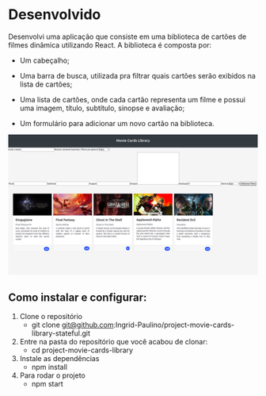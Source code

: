 # Desenvolvido
Desenvolvi uma aplicação que consiste em uma biblioteca de cartões de filmes dinâmica utilizando React. A biblioteca é composta por:
  - Um cabeçalho;

  - Uma barra de busca, utilizada pra filtrar quais cartões serão exibidos na lista de cartões;

  - Uma lista de cartões, onde cada cartão representa um filme e possui uma imagem, título, subtítulo, sinopse e avaliação;

  - Um formulário para adicionar um novo cartão na biblioteca.

<img src='Captura de tela de 2022-05-02 09-51-24.png'>

## Como instalar e configurar:
1. Clone o repositório
   - git clone git@github.com:Ingrid-Paulino/project-movie-cards-library-stateful.git
2. Entre na pasta do repositório que você acabou de clonar:
   - cd project-movie-cards-library
3. Instale as dependências
   - npm install
4. Para rodar o projeto
   - npm start